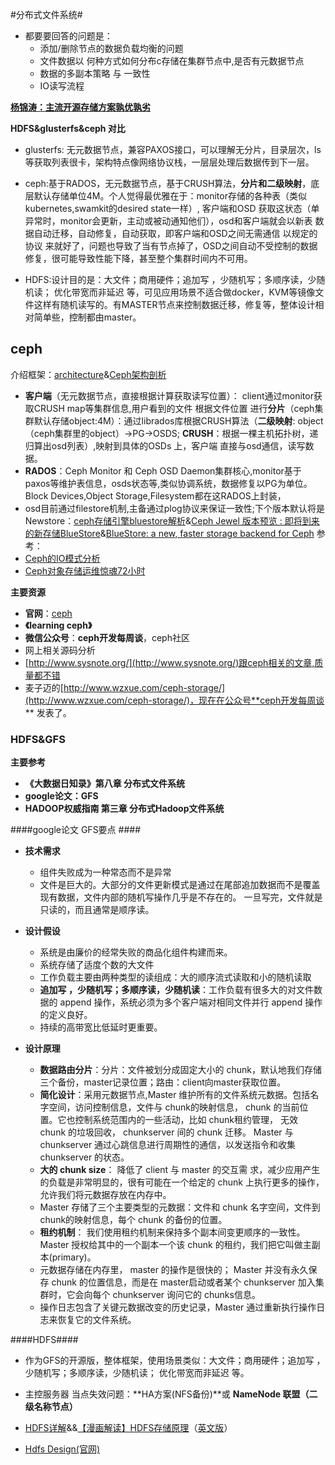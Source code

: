 #分布式文件系统#
- 都要要回答的问题是：  
  - 添加/删除节点的数据负载均衡的问题
  - 文件数据以 何种方式如何分布c存储在集群节点中,是否有元数据节点
  - 数据的多副本策略 与 一致性
  - IO读写流程



**[杨锦涛：主流开源存储方案孰优孰劣](http://www.infoq.com/cn/interviews/interview-with-yangjintao-talk-open-source-storage-scheme#0-youdao-1-28677-32553cecb956bf88a1550052113e506a)**


**HDFS&glusterfs&ceph 对比**

- glusterfs: 无元数据节点，兼容PAXOS接口，可以理解无分片，目录层次，ls等获取列表很卡，架构特点像网络协议栈，一层层处理后数据传到下一层。


- ceph:基于RADOS，无元数据节点，基于CRUSH算法，**分片和二级映射**，底层默认存储单位4M。个人觉得最优雅在于：monitor存储的各种表（类似kubernetes,swamkit的desired state一样）, 客户端和OSD 获取这状态（单异常时，monitor会更新，主动或被动通知他们），osd和客户端就会以新表 数据自动迁移，自动修复，自动获取，即客户端和OSD之间无需通信 以规定的协议 来就好了，问题也导致了当有节点掉了，OSD之间自动不受控制的数据修复，很可能导致性能下降，甚至整个集群时间内不可用。

- HDFS:设计目的是：大文件；商用硬件；追加写 ，少随机写；多顺序读，少随机读； 优化带宽而非延迟 等，可见应用场景不适合做docker，KVM等镜像文件这样有随机读写的。有MASTER节点来控制数据迁移，修复等，整体设计相对简单些，控制都由master。

## ceph ##
介绍框架：[architecture](http://docs.ceph.com/docs/master/architecture/)&[Ceph架构剖析](https://www.ustack.com/blog/ceph_infra/)




 - **客户端**（无元数据节点，直接根据计算获取读写位置）：
client通过monitor获取CRUSH map等集群信息,用户看到的文件 根据文件位置 进行**分片**（ceph集群默认存储object:4M）：通过librados库根据CRUSH算法（**二级映射**: object（ceph集群里的object）->PG->OSDS; **CRUSH**：根据一棵主机拓扑树，递归算出osd列表）,映射到具体的OSDs 上，客户端 直接与osd通信，读写数据。
- **RADOS**：Ceph Monitor 和 Ceph OSD Daemon集群核心,monitor基于paxos等维护表信息，osds状态等,类似协调系统，数据修复以PG为单位。Block Devices,Object Storage,Filesystem都在这RADOS上封装，
- osd目前通过filestore机制,主备通过plog协议来保证一致性;下个版本默认将是 Newstore：[ceph存储引擎bluestore解析](http://www.sysnote.org/2016/08/19/ceph-bluestore/)&[Ceph Jewel 版本预览 : 即将到来的新存储BlueStore](http://bbs.ceph.org.cn/article/63)&[BlueStore: a new, faster storage backend for Ceph]()
参考：
 - [Ceph的IO模式分析](http://www.openstack.cn/?p=4270)
 - [Ceph对象存储运维惊魂72小时](http://ceph.org.cn/2016/05/08/ceph%E5%AF%B9%E8%B1%A1%E5%AD%98%E5%82%A8%E8%BF%90%E7%BB%B4%E6%83%8A%E9%AD%8272%E5%B0%8F%E6%97%B6/)


**主要资源**

 - **官网**：[ceph](http://docs.ceph.com/docs/master/)
 - **《learning ceph》**
 - **微信公众号**：**ceph开发每周谈**，ceph社区
 - 网上相关源码分析
 - [http://www.sysnote.org/](http://www.sysnote.org/)跟ceph相关的文章,质量都不错
 - 麦子迈的[http://www.wzxue.com/ceph-storage/](http://www.wzxue.com/ceph-storage/)，现在在公众号**ceph开发每周谈** 发表了。
### HDFS&GFS ###
**主要参考**

- **《大数据日知录》第八章 分布式文件系统**
- **google论文：GFS**
- **HADOOP权威指南 第三章 分布式Hadoop文件系统**

####google论文 GFS要点 ####

- **技术需求** 
     - 组件失败成为一种常态而不是异常
     - 文件是巨大的。大部分的文件更新模式是通过在尾部追加数据而不是覆盖现有数据，文件内部的随机写操作几乎是不存在的。 一旦写完，文件就是只读的，而且通常是顺序读。
- **设计假设**
	 - 系统是由廉价的经常失败的商品化组件构建而来。
	 - 系统存储了适度个数的大文件
	 - 工作负载主要由两种类型的读组成：大的顺序流式读取和小的随机读取
	 - **追加写 ，少随机写；多顺序读，少随机读**：工作负载有很多大的对文件数据的 append 操作，系统必须为多个客户端对相同文件并行 append 操作的定义良好。
	 - 持续的高带宽比低延时更重要。

- **设计原理**
  - **数据路由分片**：分片：文件被划分成固定大小的 chunk，默认地我们存储三个备份，master记录位置；路由：client向master获取位置。 
  -  **简化设计**：采用元数据节点,Master 维护所有的文件系统元数据。包括名字空间，访问控制信息，文件与 chunk的映射信息， chunk 的当前位置。它也控制系统范围内的一些活动，比如 chunk租约管理， 无效 chunk 的垃圾回收， chunkserver 间的 chunk 迁移。 Master 与chunkserver 通过心跳信息进行周期性的通信，以发送指令和收集chunkserver 的状态。
  -  **大的 chunk size**： 降低了 client 与 master 的交互需
求，减少应用产生的负载是非常明显的，很有可能在一个给定的 chunk 上执行更多的操作，允许我们将元数据存放在内存中。
  -  Master 存储了三个主要类型的元数据：文件和 chunk 名字空间，文件到 chunk的映射信息，每个 chunk 的备份的位置。
  - **租约机制**： 我们使用租约机制来保持多个副本间变更顺序的一致性。 Master 授权给其中的一个副本一个该 chunk 的租约，我们把它叫做主副本(primary)。
  - 元数据存储在内存里， master 的操作是很快的； Master 并没有永久保存 chunk 的位置信息，而是在 master启动或者某个 chunkserver 加入集群时，它会向每个 chunkserver 询问它的 chunks信息。
  - 操作日志包含了关键元数据改变的历史记录，Master 通过重新执行操作日志来恢复它的文件系统。

####HDFS####

- 作为GFS的开源版，整体框架，使用场景类似：大文件；商用硬件；追加写 ，少随机写；多顺序读，少随机读； 优化带宽而非延迟 等。

- 主控服务器 当点失效问题：**HA方案(NFS备份)**或 **NameNode 联盟（二级名称节点）**

- [HDFS详解](http://my.oschina.net/crxy/blog/348868)&&[【漫画解读】HDFS存储原理](http://www.36dsj.com/archives/41391)（[英文版](http://www.slideshare.net/jaganadhg/hdfs-10509123)）
- [Hdfs Design(官网)](http://hadoop.apache.org/docs/current/hadoop-project-dist/hadoop-hdfs/HdfsDesign.html)
  

